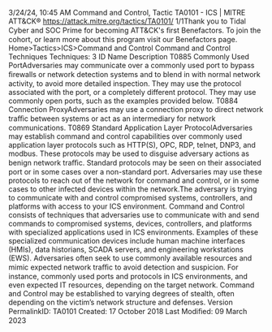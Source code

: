 3/24/24, 10:45 AM Command and Control, Tactic TA0101 - ICS | MITRE ATT&CK®
https://attack.mitre.org/tactics/TA0101/ 1/1Thank you to Tidal Cyber and SOC Prime for becoming ATT&CK's ﬁrst Benefactors. To join the cohort, or learn more about this program visit our
Benefactors page.
Home>Tactics>ICS>Command and Control
Command and Control
Techniques
Techniques: 3
ID Name Description
T0885 Commonly
Used PortAdversaries may communicate over a commonly used port to bypass ﬁrewalls or network detection systems
and to blend in with normal network activity, to avoid more detailed inspection. They may use the protocol
associated with the port, or a completely different protocol. They may use commonly open ports, such as the
examples provided below.
T0884 Connection
ProxyAdversaries may use a connection proxy to direct network traﬃc between systems or act as an intermediary
for network communications.
T0869 Standard
Application
Layer ProtocolAdversaries may establish command and control capabilities over commonly used application layer
protocols such as HTTP(S), OPC, RDP, telnet, DNP3, and modbus. These protocols may be used to disguise
adversary actions as benign network traﬃc. Standard protocols may be seen on their associated port or in
some cases over a non-standard port. Adversaries may use these protocols to reach out of the network for
command and control, or in some cases to other infected devices within the network.The adversary is trying to communicate with and control compromised systems, controllers, and platforms with access to your ICS
environment.
Command and Control consists of techniques that adversaries use to communicate with and send commands to compromised systems,
devices, controllers, and platforms with specialized applications used in ICS environments. Examples of these specialized communication
devices include human machine interfaces (HMIs), data historians, SCADA servers, and engineering workstations (EWS). Adversaries often
seek to use commonly available resources and mimic expected network traﬃc to avoid detection and suspicion. For instance, commonly
used ports and protocols in ICS environments, and even expected IT resources, depending on the target network. Command and Control may
be established to varying degrees of stealth, often depending on the victim’s network structure and defenses.
Version PermalinkID: TA0101
Created: 17 October 2018
Last Modiﬁed: 09 March 2023